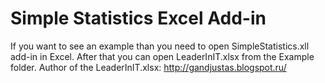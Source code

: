 Simple Statistics Excel Add-in
=======

If you want to see an example than you need to open SimpleStatistics.xll add-in in Excel. After that you can open LeaderInIT.xlsx from the Example folder.
Author of the LeaderInIT.xlsx: http://gandjustas.blogspot.ru/
